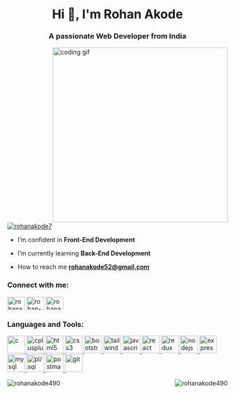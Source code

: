 <h1 align="center">Hi 👋, I'm Rohan Akode</h1>
<h3 align="center">A passionate Web Developer from India</h3>

<img align="right" alt="coding gif" width="400px" src="https://camo.githubusercontent.com/c1dcb74cc1c1835b1d716f5051499a2814c683c806b15f04b0eba492863703e9/68747470733a2f2f63646e2e6472696262626c652e636f6d2f75736572732f3733303730332f73637265656e73686f74732f363538313234332f6176656e746f2e676966">

<!-- <p align="left"> <img src="https://komarev.com/ghpvc/?username=rohanakode490&label=Profile%20views&color=0e75b6&style=flat" alt="rohanakode490" /> </p> -->

<p align="left"> <a href="https://twitter.com/rohanakode7" target="blank"><img src="https://img.shields.io/twitter/follow/rohanakode7?logo=twitter&style=for-the-badge" alt="rohanakode7" /></a> </p>

- I’m confident in **Front-End Development**

- I’m currently learning **Back-End Development**

- How to reach me **rohanakode52@gmail.com**

<h3 align="left">Connect with me:</h3>
<p align="left">
    <a href="https://twitter.com/rohanakode7" target="blank"><img align="center" src="https://skillicons.dev/icons?i=twitter" alt="rohanakode7" height="30" width="40" /></a>
    <a href="https://linkedin.com/in/rohan-akode" target="blank"><img align="center" src="https://skillicons.dev/icons?i=linkedin" alt="rohan-akode" height="30" width="40" /></a>
    <a href="https://www.leetcode.com/rohanakode" target="blank"><img align="center" src="https://skillicons.dev/icons?i=leetcode" alt="rohanakode" height="30" width="40" /></a>
</p>

<h3 align="left">Languages and Tools:</h3>
<p align="left"> 
    <!-- c and c++ -->
    <a href="https://www.cprogramming.com/" target="_blank" rel="noreferrer"> 
        <img src="https://skillicons.dev/icons?i=c" alt="c" width="40" height="40"/> 
    </a> 
    <a href="https://www.w3schools.com/cpp/" target="_blank" rel="noreferrer"> 
        <img src="https://skillicons.dev/icons?i=cpp" alt="cplusplus" width="40" height="40"/> 
    </a> 
    <!--  -->
    <!-- Web -->
    <a href="https://www.w3.org/html/" target="_blank" rel="noreferrer"> 
        <img src="https://skillicons.dev/icons?i=html" alt="html5" width="40" height="40"/> 
    </a>
    <a href="https://www.w3schools.com/css/" target="_blank" rel="noreferrer"> 
        <img src="https://skillicons.dev/icons?i=css" alt="css3" width="40" height="40"/> 
    </a> 
    <a href="https://getbootstrap.com" target="_blank" rel="noreferrer"> 
        <img src="https://skillicons.dev/icons?i=bootstrap" alt="bootstrap" width="40" height="40"/> 
    </a> 
    <a href="https://tailwindcss.com/" target="_blank" rel="noreferrer"> 
        <img src="https://www.vectorlogo.zone/logos/tailwindcss/tailwindcss-icon.svg" alt="tailwind" width="40" height="40"/> 
    </a> 
    <a href="https://developer.mozilla.org/en-US/docs/Web/JavaScript" target="_blank" rel="noreferrer"> 
        <img src="https://skillicons.dev/icons?i=js" alt="javascript" width="40" height="40"/> 
    </a>     
    <a href="https://reactjs.org/" target="_blank" rel="noreferrer">    <img src=https://skillicons.dev/icons?i=react" alt="react" width="40" height="40"/> 
    </a>  
    <a href="https://redux.js.org" target="_blank" rel="noreferrer"> 
        <img src="https://skillicons.dev/icons?i=redux" alt="redux" width="40" height="40"/> 
    </a> 
    <a href="https://nodejs.org" target="_blank" rel="noreferrer"> 
        <img src="https://skillicons.dev/icons?i=nodejs" alt="nodejs" width="40" height="40"/> 
    </a> 
    <a href="https://expressjs.com" target="_blank" rel="noreferrer"> 
        <img src="https://skillicons.dev/icons?i=express" alt="express" width="40" height="40"/> 
    </a> 
    <a href="https://www.mysql.com/" target="_blank" rel="noreferrer"> 
        <img src="https://skillicons.dev/icons?i=mysql" alt="mysql" width="40" height="40"/> 
    </a> 
    <a href="https://www.oracle.com/" target="_blank" rel="noreferrer"> 
        <img src="https://icons8.com/icon/8ljTDYUEydbJ/oracle-pl-sql" alt="pl/sql" width="40" height="40"/> 
    </a>
    <a href="https://postman.com" target="_blank" rel="noreferrer"> 
        <img src="https://www.vectorlogo.zone/logos/getpostman/getpostman-icon.svg" alt="postman" width="40" height="40"/>
    </a> 
    <a href="https://git-scm.com/" target="_blank" rel="noreferrer">    
        <img src="https://www.vectorlogo.zone/logos/git-scm/git-scm-icon.svg" alt="git" width="40" height="40"/> 
    </a> 
</p>

<p><img align="left" src="https://github-readme-stats.vercel.app/api/top-langs?username=rohanakode490&show_icons=true&locale=en&layout=compact&theme=vision-friendly-dark" alt="rohanakode490" /></p>

<p><img align="right" src="https://github-readme-streak-stats.herokuapp.com/?user=rohanakode490&theme=vision-friendly-dark" alt="rohanakode490" /></p>

